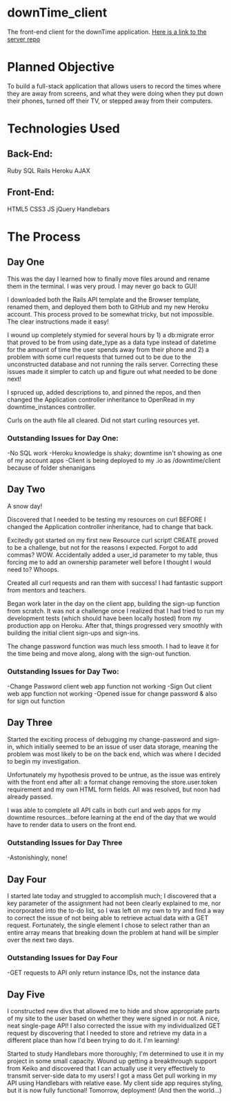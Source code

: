# downTime_client
The front-end client for the downTime application.
[Here is a link to the server repo](https://github.com/HTarzwell/downTime)

# Planned Objective

To build a full-stack application that allows users to record the times where
they are away from screens, and what they were doing when they put down their
phones, turned off their TV, or stepped away from their computers.

# Technologies Used

## Back-End:

Ruby
SQL
Rails
Heroku
AJAX

## Front-End:

HTML5
CSS3
JS
jQuery
Handlebars

# The Process

## Day One

This was the day I learned how to finally move files around and rename them in
the terminal.  I was very proud.  I may never go back to GUI!

I downloaded both the Rails API template and the Browser template, renamed them,
and deployed them both to GitHub and my new Heroku account.  This process proved
to be somewhat tricky, but not impossible.  The clear instructions made it easy!

I wound up completely stymied for several hours by 1) a db:migrate error that
proved to be from using date_type as a data type instead of datetime for the
amount of time the user spends away from their phone and 2) a problem with some
curl requests that turned out to be due to the unconstructed database and not
running the rails server.  Correcting these issues made it simpler to catch
up and figure out what needed to be done next!

I spruced up, added descriptions to, and pinned the repos, and then changed the
Application controller inheritance to OpenRead in my downtime_instances controller.

Curls on the auth file all cleared.  Did not start curling resources yet.

### Outstanding Issues for Day One:

-No SQL work
-Heroku knowledge is shaky; downtime isn't showing as one of my account apps
-Client is being deployed to my .io as /downtime/client because of folder
shenanigans

## Day Two

A snow day!

Discovered that I needed to be testing my resources on curl BEFORE I changed the
Application controller inheritance, had to change that back.

Excitedly got started on my first new Resource curl script!  CREATE proved to be
a challenge, but not for the reasons I expected.  Forgot to add commas?  WOW.
Accidentally added a user_id parameter to my table, thus forcing me to add an
ownership parameter well before I thought I would need to?  Whoops.

Created all curl requests and ran them with success!  I had fantastic support from
mentors and teachers.

Began work later in the day on the client app, building the sign-up function from
scratch.  It was not a challenge once I realized that I had tried to run my
development tests (which should have been locally hosted) from my production app
on Heroku.  After that, things progressed very smoothly with building the initial
client sign-ups and sign-ins.

The change password function was much less smooth.  I had to leave it for the time
being and move along, along with the sign-out function.

### Outstanding Issues for Day Two:

-Change Password client web app function not working
-Sign Out client web app function not working
-Opened issue for change password & also for sign out function

## Day Three

Started the exciting process of debugging my change-password and sign-in, which
initially seemed to be an issue of user data storage, meaning the problem was most
likely to be on the back end, which was where I decided to begin my investigation.

Unfortunately my hypothesis proved to be untrue, as the issue was entirely with
the front end after all: a format change removing the store.user.token requirement
and my own HTML form fields.  All was resolved, but noon had already passed.

I was able to complete all API calls in both curl and web apps for my downtime
resources...before learning at the end of the day that we would have to render
data to users on the front end.

### Outstanding Issues for Day Three

-Astonishingly, none!

## Day Four

I started late today and struggled to accomplish much; I discovered that a key
parameter of the assignment had not been clearly explained to me, nor incorporated
into the to-do list, so I was left on my own to try and find a way to correct the
issue of not being able to retrieve actual data with a GET request.  Fortunately,
the single element I chose to select rather than an entire array means that
breaking down the problem at hand will be simpler over the next two days.

### Outstanding Issues for Day Four

-GET requests to API only return instance IDs, not the instance data

## Day Five

I constructed new divs that allowed me to hide and show appropriate parts of
my site to the user based on whether they were signed in or not.  A nice, neat
single-page API!  I also corrected the issue with my individualized GET request
by discovering that I needed to store and retrieve my data in a different place
than how I'd been trying to do it.  I'm learning!

Started to study Handlebars more thoroughly; I'm determined to use it in my
project in some small capacity.  Wound up getting a breakthrough support from
Keiko and discovered that I can actually use it very effectively to transmit
server-side data to my users!  I got a mass Get pull working in my API using
Handlebars with relative ease.  My client side app requires styling, but it is
now fully functional!  Tomorrow, deployment!  (And then the world...)
